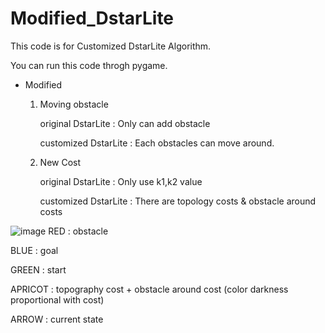 # Modified_DstarLite
This code is for Customized DstarLite Algorithm.

You can run this code throgh pygame.

- Modified
  1. Moving obstacle

      original DstarLite : Only can add obstacle

      customized DstarLite : Each obstacles can move around.

  2. New Cost

      original DstarLite : Only use k1,k2 value

      customized DstarLite : There are topology costs & obstacle around costs

![image]([https://github.com/newoong/Modified_DstarLite/assets/94604584/99347dfa-1604-4038-8b76-c0a9653e844f](https://github.com/newoong/Modified_DstarLite/assets/94604584/745bc6c7-cb09-402a-82ed-1f13a3ea8ee0))
RED : obstacle

BLUE : goal

GREEN : start

APRICOT : topography cost + obstacle around cost (color darkness proportional with cost)

ARROW : current state
